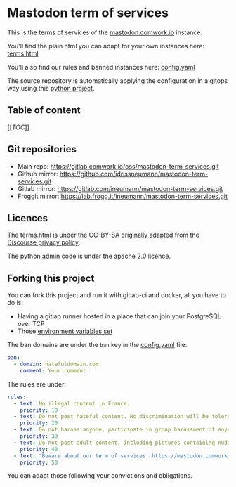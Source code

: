 # Mastodon term of services

This is the terms of services of the [mastodon.comwork.io](https://mastodon.comwork.io) instance.

You'll find the plain html you can adapt for your own instances here: [terms.html](./terms.html)

You'll also find our rules and banned instances here: [config.yaml](./config.yaml)

The source repository is automatically applying the configuration in a gitops way using this [python project](./admin).

## Table of content

[[_TOC_]]

## Git repositories

* Main repo: https://gitlab.comwork.io/oss/mastodon-term-services.git
* Github mirror: https://github.com/idrissneumann/mastodon-term-services.git
* Gitlab mirror: https://gitlab.com/ineumann/mastodon-term-services.git
* Froggit mirror: https://lab.frogg.it/ineumann/mastodon-term-services.git

## Licences

The [terms.html](./terms.html) is under the CC-BY-SA originally adapted from the [Discourse privacy policy](https://github.com/discourse/discourse).

The python [admin](./admin) code is under the apache 2.0 licence.

## Forking this project

You can fork this project and run it with gitlab-ci and docker, all you have to do is:
* Having a gitlab runner hosted in a place that can join your PostgreSQL over TCP
* Those [environment variables set](./mastodon.env.dist)

The ban domains are under the `ban` key in the [config.yaml](./config.yaml) file:

```yaml
ban:
  - domain: hatefuldomain.com
    comment: Your comment
```

The rules are under:

```yaml
rules:
  - text: No illegal content in France.
    priority: 10
  - text: Do not post hateful content. No discrimination will be tolerated.
    priority: 20
  - text: Do not harass anyone, participate in group harassment of anyone. Any kind of harassment won't be tolerated.
    priority: 30
  - text: Do not post adult content, including pictures containing nudity, or unwelcome sexual attention (including sexualized comments or jokes).
    priority: 40
  - text: "Beware about our term of services: https://mastodon.comwork.io/terms"
    priority: 50
```

You can adapt those following your convictions and obligations.
